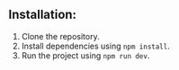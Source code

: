## Installation:

1. Clone the repository.
2. Install dependencies using `npm install`.
3. Run the project using `npm run dev`.
